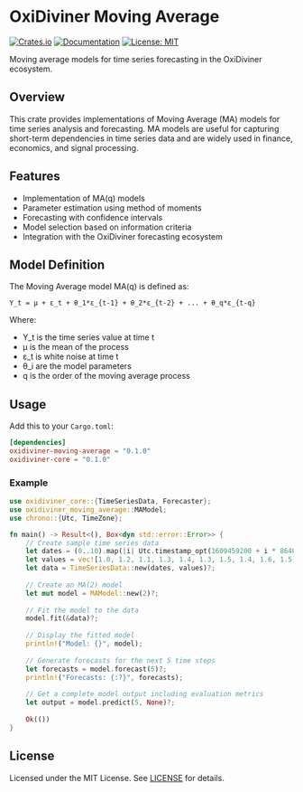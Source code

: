 # OxiDiviner Moving Average

[![Crates.io](https://img.shields.io/crates/v/oxidiviner-moving-average.svg)](https://crates.io/crates/oxidiviner-moving-average)
[![Documentation](https://docs.rs/oxidiviner-moving-average/badge.svg)](https://docs.rs/oxidiviner-moving-average)
[![License: MIT](https://img.shields.io/badge/License-MIT-yellow.svg)](https://opensource.org/licenses/MIT)

Moving average models for time series forecasting in the OxiDiviner ecosystem.

## Overview

This crate provides implementations of Moving Average (MA) models for time series analysis and forecasting. MA models are useful for capturing short-term dependencies in time series data and are widely used in finance, economics, and signal processing.

## Features

- Implementation of MA(q) models
- Parameter estimation using method of moments
- Forecasting with confidence intervals
- Model selection based on information criteria
- Integration with the OxiDiviner forecasting ecosystem

## Model Definition

The Moving Average model MA(q) is defined as:

```
Y_t = μ + ε_t + θ_1*ε_{t-1} + θ_2*ε_{t-2} + ... + θ_q*ε_{t-q}
```

Where:
- Y_t is the time series value at time t
- μ is the mean of the process
- ε_t is white noise at time t
- θ_i are the model parameters
- q is the order of the moving average process

## Usage

Add this to your `Cargo.toml`:

```toml
[dependencies]
oxidiviner-moving-average = "0.1.0"
oxidiviner-core = "0.1.0"
```

### Example

```rust
use oxidiviner_core::{TimeSeriesData, Forecaster};
use oxidiviner_moving_average::MAModel;
use chrono::{Utc, TimeZone};

fn main() -> Result<(), Box<dyn std::error::Error>> {
    // Create sample time series data
    let dates = (0..10).map(|i| Utc.timestamp_opt(1609459200 + i * 86400, 0).unwrap()).collect();
    let values = vec![1.0, 1.2, 1.1, 1.3, 1.4, 1.3, 1.5, 1.4, 1.6, 1.5];
    let data = TimeSeriesData::new(dates, values)?;
    
    // Create an MA(2) model
    let mut model = MAModel::new(2)?;
    
    // Fit the model to the data
    model.fit(&data)?;
    
    // Display the fitted model
    println!("Model: {}", model);
    
    // Generate forecasts for the next 5 time steps
    let forecasts = model.forecast(5)?;
    println!("Forecasts: {:?}", forecasts);
    
    // Get a complete model output including evaluation metrics
    let output = model.predict(5, None)?;
    
    Ok(())
}
```

## License

Licensed under the MIT License. See [LICENSE](LICENSE) for details. 